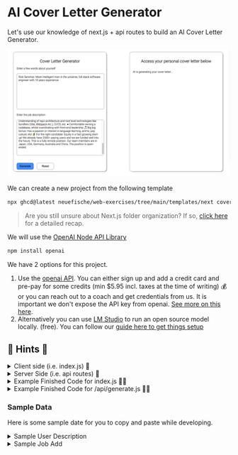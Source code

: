 # AI Cover Letter Generator

Let's use our knowledge of next.js + api routes to build an AI Cover Letter Generator.

![Demo](./assets-ai-cover-letter/demo.png)

We can create a new project from the following template

```bash
npx ghcd@latest neuefische/web-exercises/tree/main/templates/next cover-letter-generator
```

> Are you still unsure about Next.js folder organization? If so, [click here](./recap-nextjs.md) for a detailed recap.

We will use the [OpenAI Node API Library](https://www.npmjs.com/package/openai)

```bash
npm install openai
```

We have 2 options for this project.

1. Use the [openai API](https://platform.openai.com/api-keys). You can either sign up and add a credit card and pre-pay for some credits (min $5.95 incl. taxes at the time of writing) 💰 or you can reach out to a coach and get credentials from us. It is important we don't expose the API key from openai. [See more on this here](./assets-ai-cover-letter/openai-api-key-setup.md).
2. Alternatively you can use [LM Studio](https://lmstudio.ai/) to run an open source model locally. (free). You can follow our [guide here to get things setup](./assets-ai-cover-letter/lm-studio-setup.md)

## 🙈 Hints 🙈

<details>
<summary>Client side (i.e. index.js) 🙈</summary>

- Form (with 2 textareas)
- useState to display the end result (initial value empty)
- Event Listener for submit
- Inside `handleSubmit` we will need to make a request to our API route (i.e. `/api/generate`)

</details>

<details>

<summary>Server Side (i.e. api routes) 🙈</summary>

- `/api/generate.js`
- `import OpenAI from "openai";`
- If you are using your own openai api key you will need something like this.

  ```js
  const openai = new OpenAI({
    apiKey: process.env.OPEN_API_KEY,
  });
  ```

- If you are using LM Studio, you would need something like this. (Double check the port)

  ```js
  const openai = new OpenAI({
    baseURL: "http://localhost:1234/v1",
    apiKey: "lm-studio",
  });
  ```

- Read the user and company info from the body and use it to generate a prompt. i.e. something like

```js
const prompt = `Write a cover letter for a job application. Some info about the company and the position: ${companyInfo}. Some info about myself: ${userInfo}.`;
```

- Make a request using the openai package. i.e.

```js
const response = await openai.chat.completions.create({
  messages: [{ role: "user", content: prompt }],
  // model: "gpt-3.5-turbo", // use this if using your own openai key
});
```

- Find the relevant data in the response and send it back to the client. Please note that it might take a while to generate the response if you are running it locally.

</details>

<details>
<summary>Example Finished Code for index.js 🙈🙈</summary>

```js
import { useState } from "react";

export default function Home() {
  const [apiOutput, setApiOutput] = useState("");

  const callGenerateEndpoint = async (userInfo, companyInfo) => {
    setApiOutput("AI is generating your cover letter...");

    const response = await fetch("/api/generate", {
      method: "POST",
      headers: {
        "Content-Type": "application/json",
      },
      body: JSON.stringify({ userInfo, companyInfo }),
    });

    const data = await response.json();
    console.log(data);
    const { output } = data;
    console.log("OpenAI replied...", output);

    setApiOutput(output);
  };

  const handleSubmit = (event) => {
    event.preventDefault();
    const formElements = event.target.elements;
    const userInfo = formElements.userInfo.value;
    const companyInfo = formElements.companyInfo.value;
    callGenerateEndpoint(userInfo, companyInfo);
  };

  return (
    <div>
      <section>
        <div>
          <h1>Cover Letter Generator</h1>
        </div>
        <div>
          <form onSubmit={handleSubmit}>
            <div>
              <label htmlFor="userInfo">Enter a few words about yourself</label>
            </div>
            <textarea id="userInfo" name="userInfo" rows="10" />
            <div>
              <label htmlFor="companyInfo">Enter the job description</label>
            </div>
            <textarea id="companyInfo" name="companyInfo" rows="10" />
            <div>
              <button className="generate-button" type="submit">
                Generate
              </button>
              <button type="reset">Reset</button>
            </div>
          </form>
        </div>
      </section>
      <section>
        <h1>Access your personal cover letter below</h1>
        <p>{apiOutput}</p>
      </section>
    </div>
  );
}
```

</details>

<details>
<summary>Example Finished Code for /api/generate.js 🙈🙈</summary>

```js
import OpenAI from "openai";

// const openai = new OpenAI({
//   apiKey: process.env.OPEN_API_KEY,
// });
const openai = new OpenAI({
  baseURL: "http://localhost:1234/v1",
  apiKey: "lm-studio",
});

export default async function handler(request, response) {
  console.log(request.body);
  const { userInfo, companyInfo } = request.body;

  const prompt = `
  Write a cover letter for a job application. Some info about the company and the position: ${companyInfo}. Some info about myself: ${userInfo}. 
  `;

  const data = await openai.chat.completions.create({
    messages: [{ role: "user", content: prompt }],
    // model: "gpt-3.5-turbo", // use this if using your own openai key
  });

  const completion = data.choices[0].message.content;

  response.status(200).json({ output: completion });
}
```

</details>

### Sample Data

Here is some sample date for you to copy and paste while developing.

<details>
<summary>Sample User Description</summary>
Rick Sanchez. Most intelligent man in the universe, full stack software engineer with 10 years experience.
</details>

<details>
<summary>Sample Job Add</summary>
Remote Senior Front End Developer. Join our fun and international team, benefit from a flexible work environment and work on products that help people across the world understand each other. We welcome candidates from all cultures, genders, or walks of life 💛🌐💚 Migaku is an all-in-one language learning platform that allows you to study a language with content you love on Netflix, Youtube, websites, books, and more. Create flashcards with one click while you watch or read, including a screenshot and audio recording of the scene, and study them on your phone later wherever you are. We're going through a big rebranding and we’re now looking for a senior front-end developer to help build apps based on our new, super fun brand and UI designs. The ideal candidate... 💬 Is fluent in English ⏱ Can start immediately 🏝 Wants to work remotely 👀 Has a keen eye for details 🖥 Has experience with: ● Vue, ideally Vue 3 and Composition API ● Strong React developers are also welcome, but you should be comfortable with a switch to Vue ● Experience in frameworks like Nuxt.js or Next.js and knowledge of different rendering techniques like SSG, SSR, ISR. Bonus for interest in emerging technologies like Astro ● Strong CSS fundamentals ● Understanding of repo architecture and root level technologies like bundlers (Vite, Webpack etc.), CI/CD, etc. ● Comfortable owning a codebase, whilst coordinating with front-end leadership 🎵 Big big bonus: Has a passion or interest in language learning, anime, pop culture, etc! 🧙‍♀️ For the right candidate: Equity in a fast growing start-up! We already have 2500+ paying users and we are funded well into the future. This is a fully remote position. Our team members are in Japan, USA, Germany, Australia and China. The position is open-ended.
</details>
